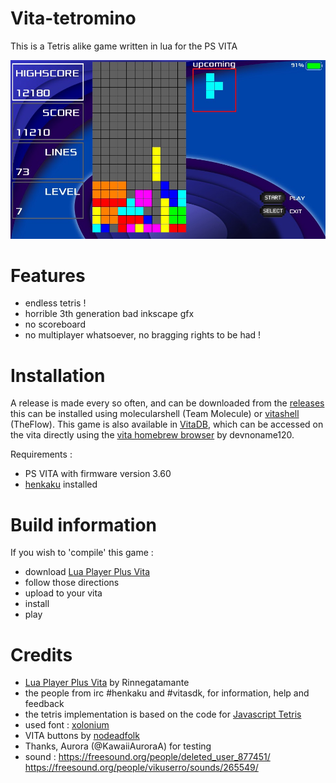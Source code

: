 # Vita-tetromino
This is a Tetris alike game written in lua for the PS VITA

<img src='https://github.com/svennd/vita-tetromino/blob/master/screenshot_v0.5.jpg' />

# Features
* endless tetris !
* horrible 3th generation bad inkscape gfx
* no scoreboard
* no multiplayer whatsoever, no bragging rights to be had !


# Installation
A release is made every so often, and can be downloaded from the [releases](https://github.com/svennd/vita-tetromino/releases) this can be installed using molecularshell (Team Molecule) or [vitashell](https://github.com/TheOfficialFloW/VitaShell) (TheFlow).
This game is also available in [VitaDB](http://vitadb.rinnegatamante.it/#/info/330), which can be accessed on the vita directly using the [vita homebrew browser](https://github.com/devnoname120/vhbb) by devnoname120.

Requirements :
* PS VITA with firmware version 3.60
* [henkaku](https://henkaku.xyz) installed

# Build information 
If you wish to 'compile' this game :
* download [Lua Player Plus Vita](https://github.com/Rinnegatamante/lpp-vita)
* follow those directions
* upload to your vita
* install
* play


# Credits
* [Lua Player Plus Vita](https://github.com/Rinnegatamante/lpp-vita) by Rinnegatamante
* the people from irc #henkaku and #vitasdk, for information, help and feedback
* the tetris implementation is based on the code for [Javascript Tetris](http://codeincomplete.com/posts/javascript-tetris/)
* used font : [xolonium](https://fontlibrary.org/en/font/xolonium)
* VITA buttons by [nodeadfolk](https://nodeadfolk.wordpress.com/2014/04/10/free-ps-vita-buttons-more-work/)
* Thanks, Aurora (@KawaiiAuroraA) for testing 
* sound : https://freesound.org/people/deleted_user_877451/ https://freesound.org/people/vikuserro/sounds/265549/